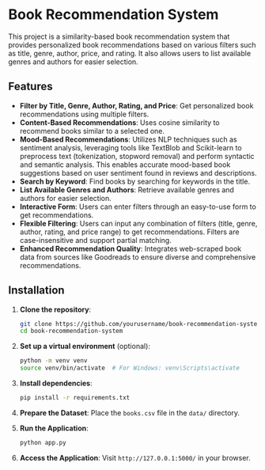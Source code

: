 # Book Recommendation System

This project is a similarity-based book recommendation system that provides personalized book recommendations based on various filters such as title, genre, author, price, and rating. It also allows users to list available genres and authors for easier selection.

## Features

- **Filter by Title, Genre, Author, Rating, and Price**: Get personalized book recommendations using multiple filters.
- **Content-Based Recommendations**: Uses cosine similarity to recommend books similar to a selected one.
- **Mood-Based Recommendations**: Utilizes NLP techniques such as sentiment analysis, leveraging tools like TextBlob and Scikit-learn to preprocess text (tokenization, stopword removal) and perform syntactic and semantic analysis. This enables accurate mood-based book suggestions based on user sentiment found in reviews and descriptions.
- **Search by Keyword**: Find books by searching for keywords in the title.
- **List Available Genres and Authors**: Retrieve available genres and authors for easier selection.
- **Interactive Form**: Users can enter filters through an easy-to-use form to get recommendations.
- **Flexible Filtering**: Users can input any combination of filters (title, genre, author, rating, and price range) to get recommendations. Filters are case-insensitive and support partial matching.
- **Enhanced Recommendation Quality**: Integrates web-scraped book data from sources like Goodreads to ensure diverse and comprehensive recommendations.

## Installation

1. **Clone the repository**:
    ```bash
    git clone https://github.com/yourusername/book-recommendation-system.git
    cd book-recommendation-system
    ```

2. **Set up a virtual environment** (optional):
    ```bash
    python -m venv venv
    source venv/bin/activate  # For Windows: venv\Scripts\activate
    ```

3. **Install dependencies**:
    ```bash
    pip install -r requirements.txt
    ```

4. **Prepare the Dataset**:
   Place the `books.csv` file in the `data/` directory.

5. **Run the Application**:
    ```bash
    python app.py
    ```

6. **Access the Application**:
   Visit `http://127.0.0.1:5000/` in your browser.
